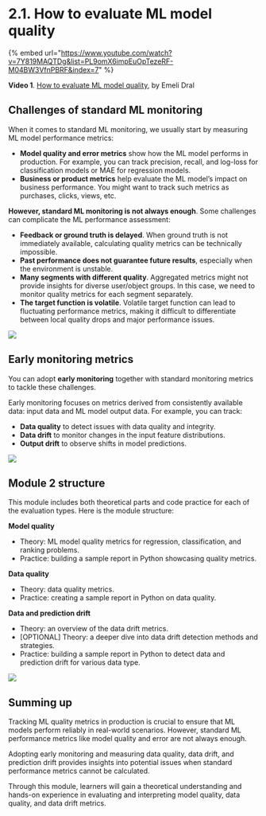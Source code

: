 # 2.1. How to evaluate ML model quality

{% embed url="https://www.youtube.com/watch?v=7Y819MAQTDg&list=PL9omX6impEuOpTezeRF-M04BW3VfnPBRF&index=7" %}

**Video 1**. [How to evaluate ML model quality](https://www.youtube.com/watch?v=7Y819MAQTDg&list=PL9omX6impEuOpTezeRF-M04BW3VfnPBRF&index=7), by Emeli Dral

## Challenges of standard ML monitoring

When it comes to standard ML monitoring, we usually start by measuring ML model performance metrics: 
* **Model quality and error metrics** show how the ML model performs in production. For example, you can track precision, recall, and log-loss for classification models or MAE for regression models.
* **Business or product metrics** help evaluate the ML model’s impact on business performance. You might want to track such metrics as purchases, clicks, views, etc. 

**However, standard ML monitoring is not always enough**. Some challenges can complicate the ML performance assessment:
* **Feedback or ground truth is delayed**. When ground truth is not immediately available, calculating quality metrics can be technically impossible.
* **Past performance does not guarantee future results**, especially when the environment is unstable.
* **Many segments with different quality**. Aggregated metrics might not provide insights for diverse user/object groups. In this case, we need to monitor quality metrics for each segment separately.
* **The target function is volatile**. Volatile target function can lead to fluctuating performance metrics, making it difficult to differentiate between local quality drops and major performance issues. 

![](<../../../images/2023109\_course\_module2.005-min.png>)

## Early monitoring metrics

You can adopt **early monitoring** together with standard monitoring metrics to tackle these challenges. 

Early monitoring focuses on metrics derived from consistently available data: input data and ML model output data. For example, you can track:
* **Data quality** to detect issues with data quality and integrity.
* **Data drift** to monitor changes in the input feature distributions.
* **Output drift** to observe shifts in model predictions.

![](<../../../images/2023109\_course\_module2.006-min.png>)

## Module 2 structure

This module includes both theoretical parts and code practice for each of the evaluation types. Here is the module structure:

**Model quality**
* Theory: ML model quality metrics for regression, classification, and ranking problems.
* Practice: building a sample report in Python showcasing quality metrics.
  
**Data quality**
* Theory: data quality metrics.
* Practice: creating a sample report in Python on data quality.

**Data and prediction drift**
* Theory: an overview of the data drift metrics.
* [OPTIONAL] Theory: a deeper dive into data drift detection methods and strategies.
* Practice: building a sample report in Python to detect data and prediction drift for various data type.

![](<../../../images/2023109\_course\_module2.007-min.png>)

## Summing up

Tracking ML quality metrics in production is crucial to ensure that ML models perform reliably in real-world scenarios. However, standard ML performance metrics like model quality and error are not always enough. 

Adopting early monitoring and measuring data quality, data drift, and prediction drift provides insights into potential issues when standard performance metrics cannot be calculated.

Through this module, learners will gain a theoretical understanding and hands-on experience in evaluating and interpreting model quality, data quality, and data drift metrics.
